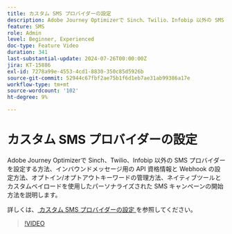 ```yaml
---
title: カスタム SMS プロバイダーの設定
description: Adobe Journey Optimizerで Sinch、Twilio、Infobip 以外の SMS プロバイダーを設定する方法、インバウンドメッセージ用の API 資格情報と Webhook の設定方法、オプトイン/オプトアウトキーワードの管理方法、ネイティブツールとカスタムペイロードを使用したパーソナライズされた SMS キャンペーンの開始方法を説明します。
feature: SMS
role: Admin
level: Beginner, Experienced
doc-type: Feature Video
duration: 341
last-substantial-update: 2024-07-26T00:00:00Z
jira: KT-15886
exl-id: 7278a99e-4553-4cd1-8830-350c85d5926b
source-git-commit: 52944c67fbf2ae75b1f6d1eb7ae31ab99386a17e
workflow-type: tm+mt
source-wordcount: '102'
ht-degree: 9%

---
```


# カスタム SMS プロバイダーの設定

Adobe Journey Optimizerで Sinch、Twilio、Infobip 以外の SMS プロバイダーを設定する方法、インバウンドメッセージ用の API 資格情報と Webhook の設定方法、オプトイン/オプトアウトキーワードの管理方法、ネイティブツールとカスタムペイロードを使用したパーソナライズされた SMS キャンペーンの開始方法を説明します。

詳しくは、[ カスタム SMS プロバイダーの設定 ](https://experienceleague.adobe.com/ja/docs/journey-optimizer/using/channels/sms/configure-sms/sms-configuration-custom) を参照してください。

>[!VIDEO](https://video.tv.adobe.com/v/3443607/?learn=on&enablevpops&captions=jpn)
